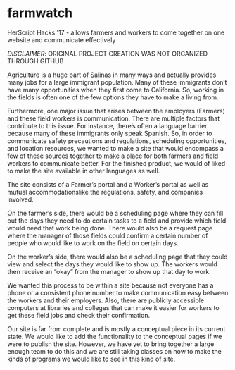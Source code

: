 # farmwatch
HerScript Hacks '17 - allows farmers and workers to come together on one website and communicate effectively 


*DISCLAIMER*: ORIGINAL PROJECT CREATION WAS NOT ORGANIZED THROUGH GITHUB

Agriculture is a huge part of Salinas in many ways and actually provides many jobs for a large immigrant population.
Many of these immigrants don’t have many opportunities when they first come to California. 
So, working in the fields is often one of the few options they have to make a living from. 

Furthermore, one major issue that arises between the employers (Farmers) and these field workers is communication. There are multiple 
factors that contribute to this issue. For instance, there’s often a language barrier because many of these immigrants only speak Spanish.
So, in order to communicate safety precautions and regulations, scheduling opportunities, and location resources, we wanted to make a
site that would encompass a few of these sources together to make a place for both farmers and field workers to communicate better. 
For the finished product, we would of liked to make the site available in other languages as well. 

The site consists of a Farmer’s portal and a Worker’s portal as well as mutual accommodationslike the regulations, safety, 
and companies involved.

On the farmer’s side, there would be a scheduling page where they can fill out the days they need to do certain tasks to a 
field and provide which field would need that work being done. There would also be a request page where the manager of those 
fields could confirm a certain number of people who would like to work on the field on certain days. 

On the worker’s side, there would also be a scheduling page that they could view and select the days they would like to show up.
The workers would then receive an “okay” from the manager to show up that day to work. 

We wanted this process to be within a site because not everyone has a phone or a consistent phone number to make communication easy
between the workers and their employers. Also, there are publicly accessible computers at libraries and colleges that can make it easier
for workers to get these field jobs and check their confirmation.

Our site is far from complete and is mostly a conceptual piece in its current state. We would like to add the functionality to the 
conceptual pages if we were to publish the site. However, we have yet to bring together a large enough team to do this and we are still
taking classes on how to make the kinds of programs we would like to see in this kind of site.
